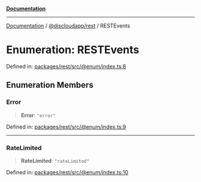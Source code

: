 [**Documentation**](../../../README.md)

***

[Documentation](../../../packages.md) / [@discloudapp/rest](../README.md) / RESTEvents

# Enumeration: RESTEvents

Defined in: [packages/rest/src/@enum/index.ts:8](https://github.com/discloud/discloud.app/blob/1e4ce40911bd2c25d95ae21441839a6f9ec7c445/packages/rest/src/@enum/index.ts#L8)

## Enumeration Members

### Error

> **Error**: `"error"`

Defined in: [packages/rest/src/@enum/index.ts:9](https://github.com/discloud/discloud.app/blob/1e4ce40911bd2c25d95ae21441839a6f9ec7c445/packages/rest/src/@enum/index.ts#L9)

***

### RateLimited

> **RateLimited**: `"rateLimited"`

Defined in: [packages/rest/src/@enum/index.ts:10](https://github.com/discloud/discloud.app/blob/1e4ce40911bd2c25d95ae21441839a6f9ec7c445/packages/rest/src/@enum/index.ts#L10)
